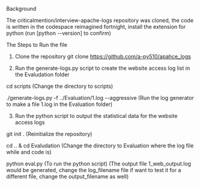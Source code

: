 Background

The criticalmention/interview-apache-logs repository was cloned, the code is written in the codespace reimagined fortnight, install the extension for python (run [python --version] to confirm)

The Steps to Run the file 

1. Clone the repository 
git clone https://github.com/a-py510/apahce_logs

2. Run the generate-logs.py script to create the website access log list in the Evaludation folder

cd scripts (Change the directory to scripts)

 ./generate-logs.py -f ../Evaluation/1.log --aggressive (Run the log generator to make a file 1.log in the Evaluation folder)

 3. Run the python script to output the statistical data for the website access logs

 git init . (Reinitialize the repository)

 cd .. & cd Evaludation (Change the directory to Evaluation where the log file while and code is)

 python eval.py (To run the python script) (The output file 1_web_output.log would be generated, change the log_filename file if want to test it for a different file, change the output_filename as well)
